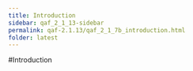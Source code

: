 ```yaml
---
title: Introduction
sidebar: qaf_2_1_13-sidebar
permalink: qaf-2.1.13/qaf_2_1_7b_introduction.html
folder: latest
---
```

#Introduction